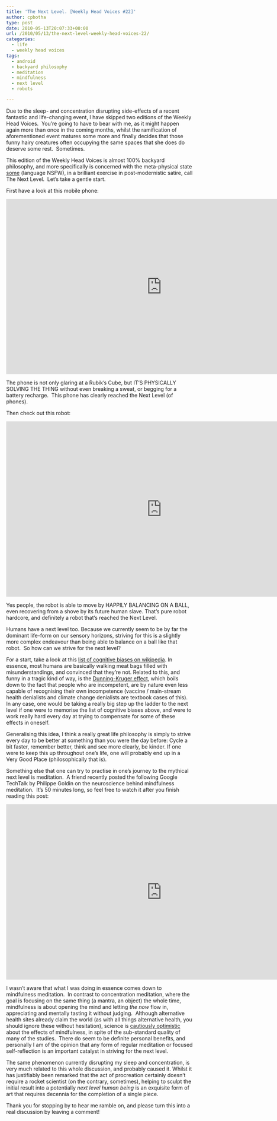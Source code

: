 ```yaml
---
title: 'The Next Level. [Weekly Head Voices #22]'
author: cpbotha
type: post
date: 2010-05-13T20:07:33+00:00
url: /2010/05/13/the-next-level-weekly-head-voices-22/
categories:
  - life
  - weekly head voices
tags:
  - android
  - backyard philosophy
  - meditation
  - mindfulness
  - next level
  - robots

---
```

Due to the sleep- and concentration disrupting side-effects of a recent fantastic and life-changing event, I have skipped two editions of the Weekly Head Voices.  You&#8217;re going to have to bear with me, as it might happen again more than once in the coming months, whilst the ramification of aforementioned event matures some more and finally decides that those funny hairy creatures often occupying the same spaces that she does do deserve some rest.  Sometimes.

This edition of the Weekly Head Voices is almost 100% backyard philosophy, and more specifically is concerned with the meta-physical state <a title="YouTube clip of Die Antwoord describing Zef, Full Flex and The Next Level. Watch at your own risk." href="http://www.youtube.com/watch?v=vx1cYUb-0f4" data-rel="lightbox-video-0">some</a> (language NSFW), in a brilliant exercise in post-modernistic satire, call The Next Level.  Let&#8217;s take a gentle start.

First have a look at this mobile phone:

<div class="jetpack-video-wrapper">
  <span class="embed-youtube" style="text-align:center; display: block;"><iframe class='youtube-player' type='text/html' width='840' height='473' src='https://www.youtube.com/embed/ylFb4pqAUd8?version=3&#038;rel=1&#038;fs=1&#038;autohide=2&#038;showsearch=0&#038;showinfo=1&#038;iv_load_policy=1&#038;wmode=transparent' allowfullscreen='true' style='border:0;'></iframe></span>
</div>

The phone is not only glaring at a Rubik&#8217;s Cube, but IT&#8217;S PHYSICALLY SOLVING THE THING without even breaking a sweat, or begging for a battery recharge.  This phone has clearly reached the Next Level (of phones).

Then check out this robot:

<div class="jetpack-video-wrapper">
  <span class="embed-youtube" style="text-align:center; display: block;"><iframe class='youtube-player' type='text/html' width='840' height='473' src='https://www.youtube.com/embed/bI06lujiD7E?version=3&#038;rel=1&#038;fs=1&#038;autohide=2&#038;showsearch=0&#038;showinfo=1&#038;iv_load_policy=1&#038;wmode=transparent' allowfullscreen='true' style='border:0;'></iframe></span>
</div>

Yes people, the robot is able to move by HAPPILY BALANCING ON A BALL, even recovering from a shove by its future human slave. That&#8217;s pure robot hardcore, and definitely a robot that&#8217;s reached the Next Level.

Humans have a next level too. Because we currently seem to be by far the dominant life-form on our sensory horizons, striving for this is a slightly more complex endeavour than being able to balance on a ball like that robot.  So how can we strive for the next level?

For a start, take a look at this [list of cognitive biases on wikipedia][1]. In essence, most humans are basically walking meat bags filled with misunderstandings, and convinced that they&#8217;re not. Related to this, and funny in a tragic kind of way, is the [Dunning-Kruger effect][2], which boils down to the fact that people who are incompetent, are by nature even less capable of recognising their own incompetence (vaccine / main-stream health denialists and climate change denialists are textbook cases of this). In any case, one would be taking a really big step up the ladder to the next level if one were to memorise the list of cognitive biases above, and were to work really hard every day at trying to compensate for some of these effects in oneself.

Generalising this idea, I think a really great life philosophy is simply to strive every day to be better at something than you were the day before: Cycle a bit faster, remember better, think and see more clearly, be kinder. If one were to keep this up throughout one&#8217;s life, one will probably end up in a Very Good Place (philosophically that is).

Something else that one can try to practise in one&#8217;s journey to the mythical next level is meditation.  A friend recently posted the following Google TechTalk by Philippe Goldin on the neuroscience behind mindfulness meditation.  It&#8217;s 50 minutes long, so feel free to watch it after you finish reading this post:

<div class="jetpack-video-wrapper">
  <span class="embed-youtube" style="text-align:center; display: block;"><iframe class='youtube-player' type='text/html' width='840' height='473' src='https://www.youtube.com/embed/sf6Q0G1iHBI?version=3&#038;rel=1&#038;fs=1&#038;autohide=2&#038;showsearch=0&#038;showinfo=1&#038;iv_load_policy=1&#038;wmode=transparent' allowfullscreen='true' style='border:0;'></iframe></span>
</div>

I wasn&#8217;t aware that what I was doing in essence comes down to mindfulness meditation.  In contrast to concentration meditation, where the goal is focusing on the same thing (a mantra, an object) the whole time, mindfulness is about opening the mind and letting _the now_ flow in, appreciating and mentally tasting it without judging.  Although alternative health sites already claim the world (as with all things alternative health, you should ignore these without hesitation), science is [cautiously optimistic][3] about the effects of mindfulness, in spite of the sub-standard quality of many of the studies.  There do seem to be definite personal benefits, and personally I am of the opinion that any form of regular meditation or focused self-reflection is an important catalyst in striving for the next level.

The same phenomenon currently disrupting my sleep and concentration, is very much related to this whole discussion, and probably caused it. Whilst it has justifiably been remarked that the act of procreation certainly doesn&#8217;t require a rocket scientist (on the contrary, sometimes), helping to sculpt the initial result into a potentially _next level human being_ is an exquisite form of art that requires decennia for the completion of a single piece.

Thank you for stopping by to hear me ramble on, and please turn this into a real discussion by leaving a comment!

 [1]: http://en.wikipedia.org/wiki/List_of_cognitive_biases "List of cognitive biases on wikipedia."
 [2]: http://www.boingboing.net/2010/05/12/confident-dumb-peopl.html "Dunning-Kruger effect on boingboing"
 [3]: http://www.skepsis.nl/mindfulness.html "skepsis article"
